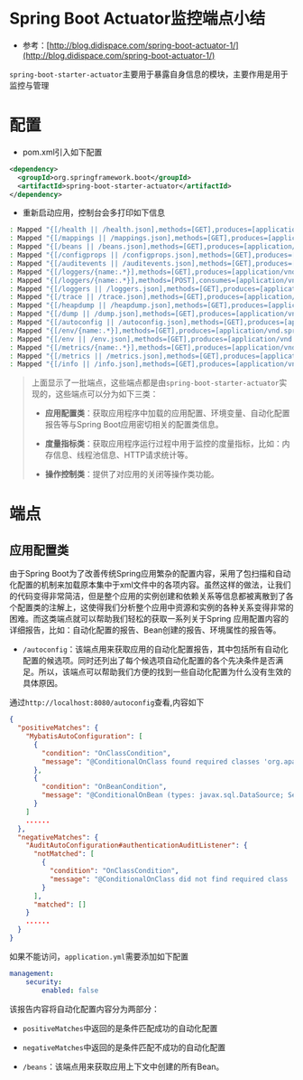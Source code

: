 # Spring Boot Actuator监控端点小结

- 参考：[http://blog.didispace.com/spring-boot-actuator-1/](http://blog.didispace.com/spring-boot-actuator-1/)


`spring-boot-starter-actuator`主要用于暴露自身信息的模块，主要作用是用于监控与管理

# 配置

- pom.xml引入如下配置

```xml
<dependency>
  <groupId>org.springframework.boot</groupId>
  <artifactId>spring-boot-starter-actuator</artifactId>
</dependency>
```

- 重新启动应用，控制台会多打印如下信息

```bash
: Mapped "{[/health || /health.json],methods=[GET],produces=[application/vnd.spring-boot.actuator.v1+json || application/json]}" onto public java.lang.Object org.springframework.boot.actuate.endpoint.mvc.HealthMvcEndpoint.invoke(javax.servlet.http.HttpServletRequest,java.security.Principal)
: Mapped "{[/mappings || /mappings.json],methods=[GET],produces=[application/vnd.spring-boot.actuator.v1+json || application/json]}" onto public java.lang.Object org.springframework.boot.actuate.endpoint.mvc.EndpointMvcAdapter.invoke()
: Mapped "{[/beans || /beans.json],methods=[GET],produces=[application/vnd.spring-boot.actuator.v1+json || application/json]}" onto public java.lang.Object org.springframework.boot.actuate.endpoint.mvc.EndpointMvcAdapter.invoke()
: Mapped "{[/configprops || /configprops.json],methods=[GET],produces=[application/vnd.spring-boot.actuator.v1+json || application/json]}" onto public java.lang.Object org.springframework.boot.actuate.endpoint.mvc.EndpointMvcAdapter.invoke()
: Mapped "{[/auditevents || /auditevents.json],methods=[GET],produces=[application/vnd.spring-boot.actuator.v1+json || application/json]}" onto public org.springframework.http.ResponseEntity<?> org.springframework.boot.actuate.endpoint.mvc.AuditEventsMvcEndpoint.findByPrincipalAndAfterAndType(java.lang.String,java.util.Date,java.lang.String)
: Mapped "{[/loggers/{name:.*}],methods=[GET],produces=[application/vnd.spring-boot.actuator.v1+json || application/json]}" onto public java.lang.Object org.springframework.boot.actuate.endpoint.mvc.LoggersMvcEndpoint.get(java.lang.String)
: Mapped "{[/loggers/{name:.*}],methods=[POST],consumes=[application/vnd.spring-boot.actuator.v1+json || application/json],produces=[application/vnd.spring-boot.actuator.v1+json || application/json]}" onto public java.lang.Object org.springframework.boot.actuate.endpoint.mvc.LoggersMvcEndpoint.set(java.lang.String,java.util.Map<java.lang.String, java.lang.String>)
: Mapped "{[/loggers || /loggers.json],methods=[GET],produces=[application/vnd.spring-boot.actuator.v1+json || application/json]}" onto public java.lang.Object org.springframework.boot.actuate.endpoint.mvc.EndpointMvcAdapter.invoke()
: Mapped "{[/trace || /trace.json],methods=[GET],produces=[application/vnd.spring-boot.actuator.v1+json || application/json]}" onto public java.lang.Object org.springframework.boot.actuate.endpoint.mvc.EndpointMvcAdapter.invoke()
: Mapped "{[/heapdump || /heapdump.json],methods=[GET],produces=[application/octet-stream]}" onto public void org.springframework.boot.actuate.endpoint.mvc.HeapdumpMvcEndpoint.invoke(boolean,javax.servlet.http.HttpServletRequest,javax.servlet.http.HttpServletResponse) throws java.io.IOException,javax.servlet.ServletException
: Mapped "{[/dump || /dump.json],methods=[GET],produces=[application/vnd.spring-boot.actuator.v1+json || application/json]}" onto public java.lang.Object org.springframework.boot.actuate.endpoint.mvc.EndpointMvcAdapter.invoke()
: Mapped "{[/autoconfig || /autoconfig.json],methods=[GET],produces=[application/vnd.spring-boot.actuator.v1+json || application/json]}" onto public java.lang.Object org.springframework.boot.actuate.endpoint.mvc.EndpointMvcAdapter.invoke()
: Mapped "{[/env/{name:.*}],methods=[GET],produces=[application/vnd.spring-boot.actuator.v1+json || application/json]}" onto public java.lang.Object org.springframework.boot.actuate.endpoint.mvc.EnvironmentMvcEndpoint.value(java.lang.String)
: Mapped "{[/env || /env.json],methods=[GET],produces=[application/vnd.spring-boot.actuator.v1+json || application/json]}" onto public java.lang.Object org.springframework.boot.actuate.endpoint.mvc.EndpointMvcAdapter.invoke()
: Mapped "{[/metrics/{name:.*}],methods=[GET],produces=[application/vnd.spring-boot.actuator.v1+json || application/json]}" onto public java.lang.Object org.springframework.boot.actuate.endpoint.mvc.MetricsMvcEndpoint.value(java.lang.String)
: Mapped "{[/metrics || /metrics.json],methods=[GET],produces=[application/vnd.spring-boot.actuator.v1+json || application/json]}" onto public java.lang.Object org.springframework.boot.actuate.endpoint.mvc.EndpointMvcAdapter.invoke()
: Mapped "{[/info || /info.json],methods=[GET],produces=[application/vnd.spring-boot.actuator.v1+json || application/json]}" onto public java.lang.Object org.springframework.boot.actuate.endpoint.mvc.EndpointMvcAdapter.invoke() 
```
> 上面显示了一批端点，这些端点都是由`spring-boot-starter-actuator`实现的，这些端点可以分为如下三类：
> 
> - **应用配置类**：获取应用程序中加载的应用配置、环境变量、自动化配置报告等与Spring Boot应用密切相关的配置类信息。
> 
> - **度量指标类**：获取应用程序运行过程中用于监控的度量指标，比如：内存信息、线程池信息、HTTP请求统计等。
> 
> - **操作控制类**：提供了对应用的关闭等操作类功能。 

# 端点

## 应用配置类

由于Spring Boot为了改善传统Spring应用繁杂的配置内容，采用了包扫描和自动化配置的机制来加载原本集中于xml文件中的各项内容。虽然这样的做法，让我们的代码变得非常简洁，但是整个应用的实例创建和依赖关系等信息都被离散到了各个配置类的注解上，这使得我们分析整个应用中资源和实例的各种关系变得非常的困难。而这类端点就可以帮助我们轻松的获取一系列关于Spring 应用配置内容的详细报告，比如：自动化配置的报告、Bean创建的报告、环境属性的报告等。

- `/autoconfig`：该端点用来获取应用的自动化配置报告，其中包括所有自动化配置的候选项。同时还列出了每个候选项自动化配置的各个先决条件是否满足。所以，该端点可以帮助我们方便的找到一些自动化配置为什么没有生效的具体原因。

通过`http://localhost:8080/autoconfig`查看,内容如下
```json
{
  "positiveMatches": {
    "MybatisAutoConfiguration": [
      {
        "condition": "OnClassCondition",
        "message": "@ConditionalOnClass found required classes 'org.apache.ibatis.session.SqlSessionFactory', 'org.mybatis.spring.SqlSessionFactoryBean'; @ConditionalOnMissingClass did not find unwanted class"
      },
      {
        "condition": "OnBeanCondition",
        "message": "@ConditionalOnBean (types: javax.sql.DataSource; SearchStrategy: all) found bean 'dataSource'"
      }
    ]
	......
  },
  "negativeMatches": {
    "AuditAutoConfiguration#authenticationAuditListener": {
      "notMatched": [
        {
          "condition": "OnClassCondition",
          "message": "@ConditionalOnClass did not find required class 'org.springframework.security.authentication.event.AbstractAuthenticationEvent'"
        }
      ],
      "matched": []
    }
	......
  }
}
```
如果不能访问，`application.yml`需要添加如下配置
```yml
management:
    security:
        enabled: false
```

该报告内容将自动化配置内容分为两部分：
- `positiveMatches`中返回的是条件匹配成功的自动化配置
- `negativeMatches`中返回的是条件匹配不成功的自动化配置


- `/beans`：该端点用来获取应用上下文中创建的所有Bean。